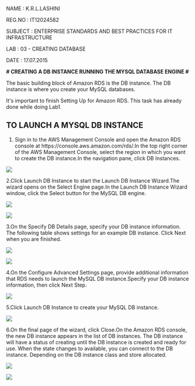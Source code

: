 <!DOCTYPE html>
<html>
<head>
<title>Lab 3 - Creating Database</title>
<meta http-equiv="Content-Type" content="text/html; charset=utf-8" />
<style type="text/css">
/* GitHub stylesheet for MarkdownPad (http://markdownpad.com) */
/* Author: Nicolas Hery - http://nicolashery.com */
/* Version: b13fe65ca28d2e568c6ed5d7f06581183df8f2ff */
/* Source: https://github.com/nicolahery/markdownpad-github */

/* RESET
=============================================================================*/

html, body, div, span, applet, object, iframe, h1, h2, h3, h4, h5, h6, p, blockquote, pre, a, abbr, acronym, address, big, cite, code, del, dfn, em, img, ins, kbd, q, s, samp, small, strike, strong, sub, sup, tt, var, b, u, i, center, dl, dt, dd, ol, ul, li, fieldset, form, label, legend, table, caption, tbody, tfoot, thead, tr, th, td, article, aside, canvas, details, embed, figure, figcaption, footer, header, hgroup, menu, nav, output, ruby, section, summary, time, mark, audio, video {
  margin: 0;
  padding: 0;
  border: 0;
}

/* BODY
=============================================================================*/

body {
  font-family: Helvetica, arial, freesans, clean, sans-serif;
  font-size: 14px;
  line-height: 1.6;
  color: #333;
  background-color: #fff;
  padding: 20px;
  max-width: 960px;
  margin: 0 auto;
}

body>*:first-child {
  margin-top: 0 !important;
}

body>*:last-child {
  margin-bottom: 0 !important;
}

/* BLOCKS
=============================================================================*/

p, blockquote, ul, ol, dl, table, pre {
  margin: 15px 0;
}

/* HEADERS
=============================================================================*/

h1, h2, h3, h4, h5, h6 {
  margin: 20px 0 10px;
  padding: 0;
  font-weight: bold;
  -webkit-font-smoothing: antialiased;
}

h1 tt, h1 code, h2 tt, h2 code, h3 tt, h3 code, h4 tt, h4 code, h5 tt, h5 code, h6 tt, h6 code {
  font-size: inherit;
}

h1 {
  font-size: 28px;
  color: #000;
}

h2 {
  font-size: 24px;
  border-bottom: 1px solid #ccc;
  color: #000;
}

h3 {
  font-size: 18px;
}

h4 {
  font-size: 16px;
}

h5 {
  font-size: 14px;
}

h6 {
  color: #777;
  font-size: 14px;
}

body>h2:first-child, body>h1:first-child, body>h1:first-child+h2, body>h3:first-child, body>h4:first-child, body>h5:first-child, body>h6:first-child {
  margin-top: 0;
  padding-top: 0;
}

a:first-child h1, a:first-child h2, a:first-child h3, a:first-child h4, a:first-child h5, a:first-child h6 {
  margin-top: 0;
  padding-top: 0;
}

h1+p, h2+p, h3+p, h4+p, h5+p, h6+p {
  margin-top: 10px;
}

/* LINKS
=============================================================================*/

a {
  color: #4183C4;
  text-decoration: none;
}

a:hover {
  text-decoration: underline;
}

/* LISTS
=============================================================================*/

ul, ol {
  padding-left: 30px;
}

ul li > :first-child, 
ol li > :first-child, 
ul li ul:first-of-type, 
ol li ol:first-of-type, 
ul li ol:first-of-type, 
ol li ul:first-of-type {
  margin-top: 0px;
}

ul ul, ul ol, ol ol, ol ul {
  margin-bottom: 0;
}

dl {
  padding: 0;
}

dl dt {
  font-size: 14px;
  font-weight: bold;
  font-style: italic;
  padding: 0;
  margin: 15px 0 5px;
}

dl dt:first-child {
  padding: 0;
}

dl dt>:first-child {
  margin-top: 0px;
}

dl dt>:last-child {
  margin-bottom: 0px;
}

dl dd {
  margin: 0 0 15px;
  padding: 0 15px;
}

dl dd>:first-child {
  margin-top: 0px;
}

dl dd>:last-child {
  margin-bottom: 0px;
}

/* CODE
=============================================================================*/

pre, code, tt {
  font-size: 12px;
  font-family: Consolas, "Liberation Mono", Courier, monospace;
}

code, tt {
  margin: 0 0px;
  padding: 0px 0px;
  white-space: nowrap;
  border: 1px solid #eaeaea;
  background-color: #f8f8f8;
  border-radius: 3px;
}

pre>code {
  margin: 0;
  padding: 0;
  white-space: pre;
  border: none;
  background: transparent;
}

pre {
  background-color: #f8f8f8;
  border: 1px solid #ccc;
  font-size: 13px;
  line-height: 19px;
  overflow: auto;
  padding: 6px 10px;
  border-radius: 3px;
}

pre code, pre tt {
  background-color: transparent;
  border: none;
}

kbd {
    -moz-border-bottom-colors: none;
    -moz-border-left-colors: none;
    -moz-border-right-colors: none;
    -moz-border-top-colors: none;
    background-color: #DDDDDD;
    background-image: linear-gradient(#F1F1F1, #DDDDDD);
    background-repeat: repeat-x;
    border-color: #DDDDDD #CCCCCC #CCCCCC #DDDDDD;
    border-image: none;
    border-radius: 2px 2px 2px 2px;
    border-style: solid;
    border-width: 1px;
    font-family: "Helvetica Neue",Helvetica,Arial,sans-serif;
    line-height: 10px;
    padding: 1px 4px;
}

/* QUOTES
=============================================================================*/

blockquote {
  border-left: 4px solid #DDD;
  padding: 0 15px;
  color: #777;
}

blockquote>:first-child {
  margin-top: 0px;
}

blockquote>:last-child {
  margin-bottom: 0px;
}

/* HORIZONTAL RULES
=============================================================================*/

hr {
  clear: both;
  margin: 15px 0;
  height: 0px;
  overflow: hidden;
  border: none;
  background: transparent;
  border-bottom: 4px solid #ddd;
  padding: 0;
}

/* TABLES
=============================================================================*/

table th {
  font-weight: bold;
}

table th, table td {
  border: 1px solid #ccc;
  padding: 6px 13px;
}

table tr {
  border-top: 1px solid #ccc;
  background-color: #fff;
}

table tr:nth-child(2n) {
  background-color: #f8f8f8;
}

/* IMAGES
=============================================================================*/

img {
  max-width: 100%
}
</style>
</head>
<body>
<p>NAME 		: K.R.L.LASHINI</p>
<p>REG.NO 		: IT12024582</p>
<p>SUBJECT 	: ENTERPRISE STANDARDS AND BEST PRACTICES FOR IT INFRASTRUCTURE</p>
<p>LAB			: 03 - CREATING DATABASE</p>
<p>DATE		: 17.07.2015</p>
<p><strong># CREATING A DB INSTANCE RUNNING THE MYSQL DATABASE ENGINE #</strong></p>
<p>The basic building block of Amazon RDS is the DB instance. The DB instance is where you create your MySQL databases.</p>
<p>It's important to finish  Setting Up for Amazon RDS. This task has already done while doing Lab1.</p>
<h2>TO LAUNCH A MYSQL DB INSTANCE</h2>
<ol>
<li>Sign in to the AWS Management Console and open the Amazon RDS console at https://console.aws.amazon.com/rds/.In the top right corner of the AWS Management Console, select the region in which you want to create the DB instance.In the navigation pane, click DB Instances.</li>
</ol>
<p><img src="https://cloud.githubusercontent.com/assets/13194331/8958066/3da78238-3620-11e5-9b99-30281815c929.png" /></p>
<p>2.Click Launch DB Instance to start the Launch DB Instance Wizard.The wizard opens on the Select Engine page.In the Launch DB Instance Wizard window, click the Select button for the MySQL DB engine.</p>
<p><img src="https://cloud.githubusercontent.com/assets/13194331/8958067/3da84de4-3620-11e5-88bf-5e5ff210f2cb.png" /></p>
<p><img src="https://cloud.githubusercontent.com/assets/13194331/8958068/3daa8a96-3620-11e5-8e8d-eff466031436.png" /></p>
<p>3.On the Specify DB Details page, specify your DB instance information. The following table shows settings for an example DB instance. Click Next when you are finished. </p>
<p><img src="https://cloud.githubusercontent.com/assets/13194331/8958070/3dabd23e-3620-11e5-888f-a73fb4c582c0.png" /></p>
<p><img src="https://cloud.githubusercontent.com/assets/13194331/8958071/3dad7c6a-3620-11e5-8452-b151e9f7b04b.png" /></p>
<p>4.On the Configure Advanced Settings page, provide additional information that RDS needs to launch the MySQL DB instance.Specify your DB instance information, then click Next Step.</p>
<p><img src="https://cloud.githubusercontent.com/assets/13194331/8958069/3dab4bd4-3620-11e5-988d-197eb0022657.png" /></p>
<p>5.Click Launch DB Instance to create your MySQL DB instance.</p>
<p><img src="https://cloud.githubusercontent.com/assets/13194331/8958075/3dde1cf8-3620-11e5-90ac-8ba73eb5a522.png" /></p>
<p>6.On the final page of the wizard, click Close.On the Amazon RDS console, the new DB instance appears in the list of DB instances. The DB instance will have a status of creating until the DB instance is created and ready for use. When the state changes to available, you can connect to the DB instance. Depending on the DB instance class and store allocated.</p>
<p><img src="https://cloud.githubusercontent.com/assets/13194331/8958074/3dde00b0-3620-11e5-9456-fcea0ed76c49.png" /></p>
<p><img src="https://cloud.githubusercontent.com/assets/13194331/8958073/3ddcf09e-3620-11e5-9314-c94ac90df979.png" /></p>

</body>
</html>
<!-- This document was created with MarkdownPad, the Markdown editor for Windows (http://markdownpad.com) -->

